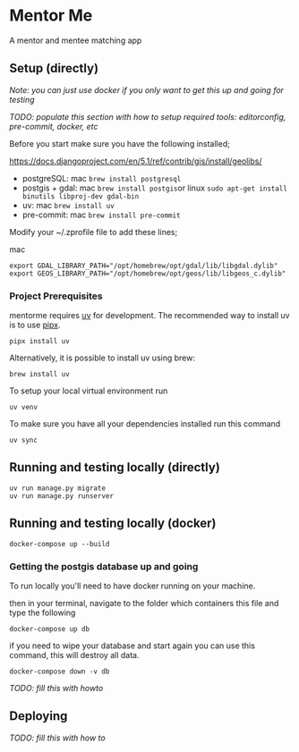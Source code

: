 # Mentor Me

A mentor and mentee matching app

## Setup (directly)

*Note: you can just use docker if you only want to get this up and going for testing*

*TODO: populate this section with how to setup required tools: editorconfig, pre-commit, docker, etc*

Before you start make sure you have the following installed;

https://docs.djangoproject.com/en/5.1/ref/contrib/gis/install/geolibs/
- postgreSQL: mac `brew install postgresql`  
- postgis + gdal: mac `brew install postgis`or linux `sudo apt-get install binutils libproj-dev gdal-bin`
- uv: mac `brew install uv`
- pre-commit: mac `brew install pre-commit`

Modify your ~/.zprofile file to add these lines;

mac
```shell
export GDAL_LIBRARY_PATH="/opt/homebrew/opt/gdal/lib/libgdal.dylib"
export GEOS_LIBRARY_PATH="/opt/homebrew/opt/geos/lib/libgeos_c.dylib"
```

### Project Prerequisites

mentorme requires [uv](https://docs.astral.sh/uv/) for development. The recommended way to install uv is to use
[pipx](https://github.com/pypa/pipx).

```shell
pipx install uv
```

Alternatively, it is possible to install uv using brew:

```shell
brew install uv
```

To setup your local virtual environment run

    uv venv

To make sure you have all your dependencies installed run this command

    uv sync

## Running and testing locally (directly)

    uv run manage.py migrate
    uv run manage.py runserver

## Running and testing locally (docker)

    docker-compose up --build

### Getting the postgis database up and going

To run locally you'll need to have docker running on your machine.

then in your terminal, navigate to the folder which containers this file and type the following

    docker-compose up db

if you need to wipe your database and start again you can use this command, this will destroy all data.

    docker-compose down -v db

*TODO: fill this with howto*

## Deploying

*TODO: fill this with how to*

